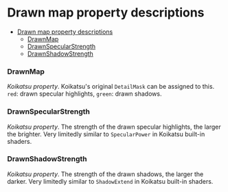 # Drawn map property descriptions

- [Drawn map property descriptions](#drawn-map-property-descriptions)
    - [DrawnMap](#drawnmap)
    - [DrawnSpecularStrength](#drawnspecularstrength)
    - [DrawnShadowStrength](#drawnshadowstrength)

### DrawnMap
*Koikatsu property*. Koikatsu's original `DetailMask` can be assigned to this. `red`: drawn specular highlights, `green`: drawn shadows.

### DrawnSpecularStrength
*Koikatsu property*. The strength of the drawn specular highlights, the larger the brighter. Very limitedly similar to `SpecularPower` in Koikatsu built-in shaders.

### DrawnShadowStrength
*Koikatsu property*. The strength of the drawn shadows, the larger the darker. Very limitedly similar to `ShadowExtend` in Koikatsu built-in shaders.
